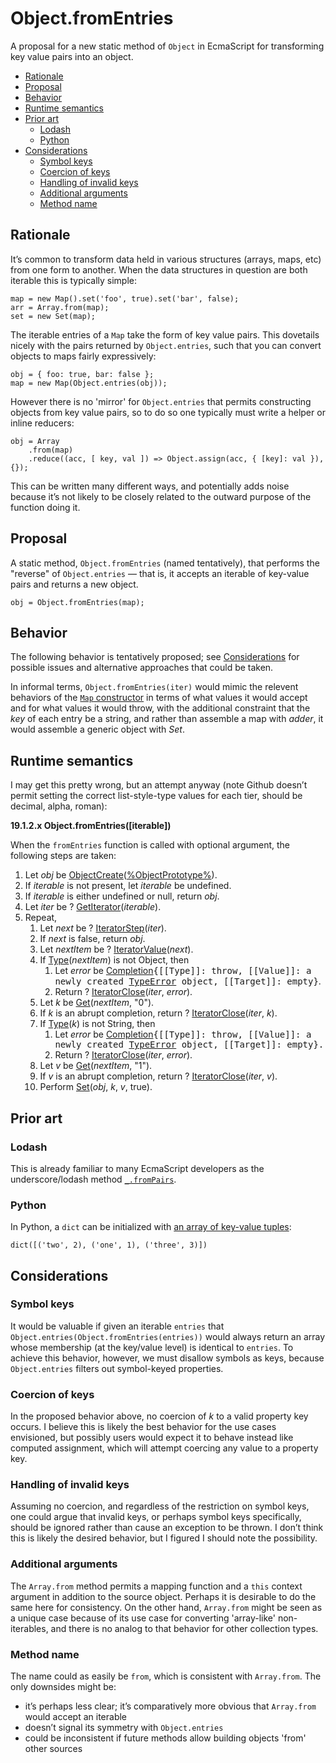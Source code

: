 # Object.fromEntries

A proposal for a new static method of `Object` in EcmaScript for transforming
key value pairs into an object.

<!-- MarkdownTOC autolink=true bracket=round depth=3 -->

- [Rationale](#rationale)
- [Proposal](#proposal)
- [Behavior](#behavior)
- [Runtime semantics](#runtime-semantics)
- [Prior art](#prior-art)
    - [Lodash](#lodash)
    - [Python](#python)
- [Considerations](#considerations)
    - [Symbol keys](#symbol-keys)
    - [Coercion of keys](#coercion-of-keys)
    - [Handling of invalid keys](#handling-of-invalid-keys)
    - [Additional arguments](#additional-arguments)
    - [Method name](#method-name)

<!-- /MarkdownTOC -->

## Rationale

It’s common to transform data held in various structures (arrays, maps, etc)
from one form to another. When the data structures in question are both iterable
this is typically simple:

    map = new Map().set('foo', true).set('bar', false);
    arr = Array.from(map);
    set = new Set(map);

The iterable entries of a `Map` take the form of key value pairs. This dovetails
nicely with the pairs returned by `Object.entries`, such that you can convert
objects to maps fairly expressively:

    obj = { foo: true, bar: false };
    map = new Map(Object.entries(obj));

However there is no 'mirror' for `Object.entries` that permits constructing
objects from key value pairs, so to do so one typically must write a helper or
inline reducers:

    obj = Array
        .from(map)
        .reduce((acc, [ key, val ]) => Object.assign(acc, { [key]: val }), {});

This can be written many different ways, and potentially adds noise because it’s
not likely to be closely related to the outward purpose of the function doing
it.

## Proposal

A static method, `Object.fromEntries` (named tentatively), that performs the
"reverse" of `Object.entries` — that is, it accepts an iterable of key-value
pairs and returns a new object.

    obj = Object.fromEntries(map);

## Behavior

The following behavior is tentatively proposed; see
[Considerations](#considerations) for possible issues and alternative approaches
that could be taken.

In informal terms, `Object.fromEntries(iter)` would mimic the relevent behaviors
of the [`Map` constructor](https://tc39.github.io/ecma262/#sec-map-iterable) in
terms of what values it would accept and for what values it would throw, with
the additional constraint that the _key_ of each entry be a string, and rather
than assemble a map with _adder_, it would assemble a generic object with _Set_.

## Runtime semantics

I may get this pretty wrong, but an attempt anyway (note Github doesn’t permit
setting the correct list-style-type values for each tier, should be decimal,
alpha, roman):

**19.1.2.x Object.fromEntries([iterable])**

When the `fromEntries` function is called with optional argument, the following
steps are taken:

<ol>
  <li>Let <i>obj</i> be <a href="https://tc39.github.io/ecma262/#sec-objectcreate">ObjectCreate</a>(<a href="https://tc39.github.io/ecma262/#sec-properties-of-the-object-prototype-object">%ObjectPrototype%</a>).</li>
  <li>If <i>iterable</i> is not present, let <i>iterable</i> be undefined.</li>
  <li>If <i>iterable</i> is either undefined or null, return <i>obj</i>.</li>
  <li>Let <i>iter</i> be ? <a href="https://tc39.github.io/ecma262/#sec-getiterator">GetIterator</a>(<i>iterable</i>).</li>
  <li>
    Repeat,
    <ol>
      <li>Let <i>next</i> be ? <a href="https://tc39.github.io/ecma262/#sec-iteratorstep">IteratorStep</a>(<i>iter</i>).</li>
      <li>If <i>next</i> is false, return <i>obj</i>.</li>
      <li>Let <i>nextItem</i> be ? <a href="https://tc39.github.io/ecma262/#sec-iteratorvalue">IteratorValue</a>(<i>next</i>).</li>
      <li>
        If <a href="https://tc39.github.io/ecma262/#sec-ecmascript-data-types-and-values">Type</a>(<i>nextItem</i>) is not Object, then
        <ol>
          <li>
            Let <i>error</i> be <a href="https://tc39.github.io/ecma262/#sec-completion-record-specification-type">Completion</a><tt>{[[Type]]: throw, [[Value]]: a
            newly created <a href="https://tc39.github.io/ecma262/#sec-native-error-types-used-in-this-standard-typeerror">TypeError</a> object, [[Target]]: empty}</tt>.
          </li>
          <li>Return ? <a href="https://tc39.github.io/ecma262/#sec-iteratorclose">IteratorClose</a>(<i>iter</i>, <i>error</i>).</li>
        </ol>
      </li>
      <li>Let <i>k</i> be <a href="https://tc39.github.io/ecma262/#sec-get-o-p">Get</a>(<i>nextItem</i>, "0").</li>
      <li>
        If <i>k</i> is an abrupt completion, return ?
        <a href="https://tc39.github.io/ecma262/#sec-iteratorclose">IteratorClose</a>(<i>iter</i>, <i>k</i>).
      </li>
      <li>
        If <a href="https://tc39.github.io/ecma262/#sec-ecmascript-data-types-and-values">Type</a>(<i>k</i>) is not String, then
        <ol>
          <li>
            Let <i>error</i> be <a href="https://tc39.github.io/ecma262/#sec-completion-record-specification-type">Completion</a><tt>{[[Type]]: throw, [[Value]]: a
            newly created <a href="https://tc39.github.io/ecma262/#sec-native-error-types-used-in-this-standard-typeerror">TypeError</a> object, [[Target]]: empty}.</tt>
          </li>
          <li>Return ? <a href="https://tc39.github.io/ecma262/#sec-iteratorclose">IteratorClose</a>(<i>iter</i>, <i>error</i>).</li>
        </ol>
      </li>
      <li>Let <i>v</i> be <a href="https://tc39.github.io/ecma262/#sec-get-o-p">Get</a>(<i>nextItem</i>, "1").</li>
      <li>
        If <i>v</i> is an abrupt completion, return ? <a href="https://tc39.github.io/ecma262/#sec-iteratorclose">IteratorClose</a>(<i>iter</i>,
        <i>v</i>).
      </li>
      <li>Perform <a href="https://tc39.github.io/ecma262/#sec-set-o-p-v-throw">Set</a>(<i>obj</i>, <i>k</i>, <i>v</i>, true).</li>
    </ol>
  </li>
</ol>

## Prior art

### Lodash

This is already familiar to many EcmaScript developers as the underscore/lodash
method [`_.fromPairs`](https://lodash.com/docs/4.17.4#fromPairs).

### Python

In Python, a `dict` can be initialized with
[an array of key-value tuples](https://docs.python.org/3/library/stdtypes.html#dict):

    dict([('two', 2), ('one', 1), ('three', 3)])

## Considerations

### Symbol keys

It would be valuable if given an iterable `entries` that
`Object.entries(Object.fromEntries(entries))` would always return an array whose
membership (at the key/value level) is identical to `entries`. To achieve this
behavior, however, we must disallow symbols as keys, because `Object.entries`
filters out symbol-keyed properties.

### Coercion of keys

In the proposed behavior above, no coercion of _k_ to a valid property key
occurs. I believe this is likely the best behavior for the use cases envisioned,
but possibly users would expect it to behave instead like computed assignment,
which will attempt coercing any value to a property key.

### Handling of invalid keys

Assuming no coercion, and regardless of the restriction on symbol keys, one
could argue that invalid keys, or perhaps symbol keys specifically, should be
ignored rather than cause an exception to be thrown. I don’t think this is likely
the desired behavior, but I figured I should note the possibility.

### Additional arguments

The `Array.from` method permits a mapping function and a `this` context argument
in addition to the source object. Perhaps it is desirable to do the same here
for consistency. On the other hand, `Array.from` might be seen as a unique case
because of its use case for converting 'array-like' non-iterables, and there is
no analog to that behavior for other collection types.

### Method name

The name could as easily be `from`, which is consistent with `Array.from`. The
only downsides might be:

- it’s perhaps less clear; it’s comparatively more obvious that `Array.from`
  would accept an iterable
- doesn’t signal its symmetry with `Object.entries`
- could be inconsistent if future methods allow building objects 'from' other
  sources
